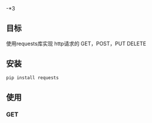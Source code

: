 -*3

## 目标

使用requests库实现 http请求的 GET，POST，PUT DELETE



## 安装

```bash
pip install requests
```



## 使用



### GET

